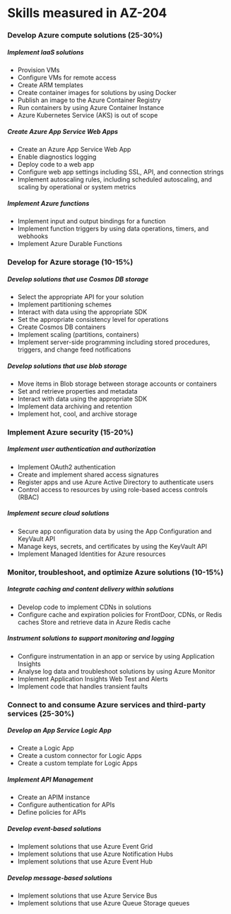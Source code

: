 # Skills measured in AZ-204

### Develop Azure compute solutions (25-30%)

##### Implement IaaS solutions

- Provision VMs
- Configure VMs for remote access
- Create ARM templates
- Create container images for solutions by using Docker
- Publish an image to the Azure Container Registry
- Run containers by using Azure Container Instance 
- Azure Kubernetes Service (AKS) is out of scope

##### Create Azure App Service Web Apps

- Create an Azure App Service Web App
- Enable diagnostics logging
- Deploy code to a web app
- Configure web app settings including SSL, API, and connection strings
- Implement autoscaling rules, including scheduled autoscaling, and scaling by operational 
  or system metrics

##### Implement Azure functions

- Implement input and output bindings for a function
- Implement function triggers by using data operations, timers, and webhooks
- Implement Azure Durable Functions

### Develop for Azure storage (10-15%)

##### Develop solutions that use Cosmos DB storage

- Select the appropriate API for your solution
- Implement partitioning schemes
- Interact with data using the appropriate SDK
- Set the appropriate consistency level for operations
- Create Cosmos DB containers
- Implement scaling (partitions, containers) 
- Implement server-side programming including stored procedures, triggers, and change 
  feed notifications

##### Develop solutions that use blob storage

- Move items in Blob storage between storage accounts or containers
- Set and retrieve properties and metadata
- Interact with data using the appropriate SDK
- Implement data archiving and retention
- Implement hot, cool, and archive storage

### Implement Azure security (15-20%)

##### Implement user authentication and authorization

- Implement OAuth2 authentication
- Create and implement shared access signatures
- Register apps and use Azure Active Directory to authenticate users
- Control access to resources by using role-based access controls (RBAC)

##### Implement secure cloud solutions

- Secure app configuration data by using the App Configuration and KeyVault API
- Manage keys, secrets, and certificates by using the KeyVault API
- Implement Managed Identities for Azure resources

### Monitor, troubleshoot, and optimize Azure solutions (10-15%)

##### Integrate caching and content delivery within solutions

- Develop code to implement CDNs in solutions
- Configure cache and expiration policies for FrontDoor, CDNs, or Redis caches Store and 
  retrieve data in Azure Redis cache

##### Instrument solutions to support monitoring and logging

- Configure instrumentation in an app or service by using Application Insights
- Analyse log data and troubleshoot solutions by using Azure Monitor
- Implement Application Insights Web Test and Alerts
- Implement code that handles transient faults

### Connect to and consume Azure services and third-party services (25-30%)

##### Develop an App Service Logic App

- Create a Logic App
- Create a custom connector for Logic Apps
- Create a custom template for Logic Apps

##### Implement API Management

- Create an APIM instance
- Configure authentication for APIs
- Define policies for APIs

##### Develop event-based solutions

- Implement solutions that use Azure Event Grid
- Implement solutions that use Azure Notification Hubs
- Implement solutions that use Azure Event Hub

##### Develop message-based solutions

- Implement solutions that use Azure Service Bus
- Implement solutions that use Azure Queue Storage queues